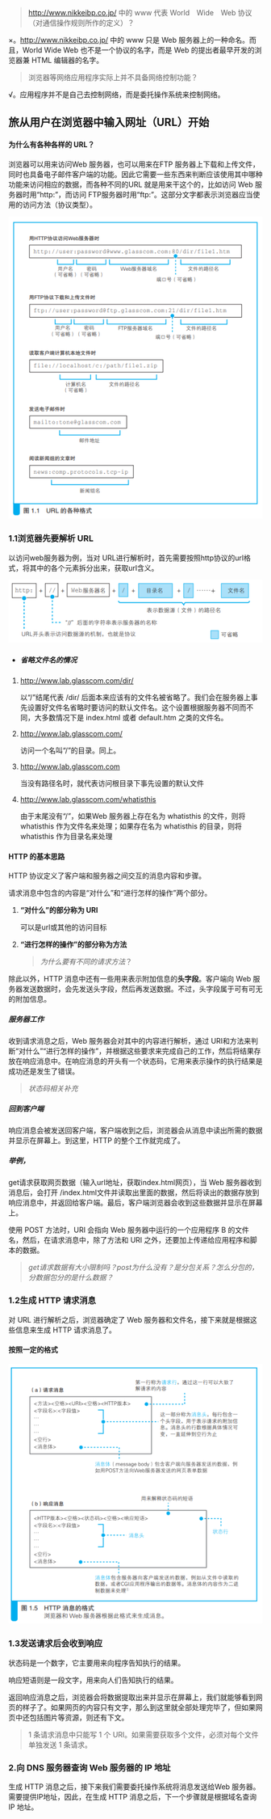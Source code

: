 >  http://www.nikkeibp.co.jp/ 中的 www 代表 World Wide Web 协议（对通信操作规则所作的定义）？

×。http://www.nikkeibp.co.jp/ 中的 www 只是 Web 服务器上的一种命名。而且，World Wide Web 也不是一个协议的名字，而是 Web 的提出者最早开发的浏览器兼 HTML 编辑器的名字。

>  浏览器等网络应用程序实际上并不具备网络控制功能？

√。应用程序并不是自己去控制网络，而是委托操作系统来控制网络。





## 旅从用户在浏览器中输入网址（URL）开始

#### 为什么有各种各样的 URL？

浏览器可以用来访问Web 服务器，也可以用来在FTP 服务器上下载和上传文件，同时也具备电子邮件客户端的功能。因此它需要一些东西来判断应该使用其中哪种功能来访问相应的数据，而各种不同的URL 就是用来干这个的，比如访问 Web 服务器时用“http:”，而访问 FTP服务器时用“ftp:”。这部分文字都表示浏览器应当使用的访问方法（协议类型）。

![1569461031186](../../_assets/image/1569461031186.png)

### 1.1浏览器先要解析 URL

以访问web服务器为例，当对 URL进行解析时，首先需要按照http协议的url格式，将其中的各个元素拆分出来，获取url含义。

![1569462634026](../../_assets/image/1569462634026.png)

- ##### 省略文件名的情况

1. http://www.lab.glasscom.com/dir/

   以“/”结尾代表 /dir/ 后面本来应该有的文件名被省略了。我们会在服务器上事先设置好文件名省略时要访问的默认文件名。这个设置根据服务器不同而不同，大多数情况下是 index.html 或者 default.htm 之类的文件名。

2. http://www.lab.glasscom.com/

   访问一个名叫“/”的目录。同上。

3. http://www.lab.glasscom.com

   当没有路径名时，就代表访问根目录下事先设置的默认文件

4. http://www.lab.glasscom.com/whatisthis

   由于末尾没有“/”，如果Web 服务器上存在名为 whatisthis 的文件，则将 whatisthis 作为文件名来处理；如果存在名为 whatisthis 的目录，则将 whatisthis 作为目录名来处理



#### HTTP 的基本思路

HTTP 协议定义了客户端和服务器之间交互的消息内容和步骤。

请求消息中包含的内容是“对什么”和“进行怎样的操作”两个部分。

1. **“对什么”的部分称为 URI**

   可以是url或其他的访问目标

2. **“进行怎样的操作”的部分称为方法**

   > *为什么要有不同的请求方法*？



除此以外，HTTP 消息中还有一些用来表示附加信息的**头字段**。客户端向 Web 服务器发送数据时，会先发送头字段，然后再发送数据。不过，头字段属于可有可无的附加信息。

##### 服务器工作

收到请求消息之后，Web 服务器会对其中的内容进行解析，通过 URI和方法来判断“对什么”“进行怎样的操作”，并根据这些要求来完成自己的工作，然后将结果存放在响应消息中。在响应消息的开头有一个状态码，它用来表示操作的执行结果是成功还是发生了错误。

> *状态码相关补充*

##### 回到客户端

响应消息会被发送回客户端，客户端收到之后，浏览器会从消息中读出所需的数据并显示在屏幕上。到这里，HTTP 的整个工作就完成了。



##### 举例，

get请求获取网页数据（输入url地址，获取index.html网页），当 Web 服务器收到消息后，会打开 /index.html文件并读取出里面的数据，然后将读出的数据存放到响应消息中，并返回给客户端。最后，客户端浏览器会收到这些数据并显示在屏幕上。

使用 POST 方法时，URI 会指向 Web 服务器中运行的一个应用程序 B 的文件名，然后，在请求消息中，除了方法和 URI 之外，还要加上传递给应用程序和脚本的数据。



> *get请求数据有大小限制吗？post为什么没有？是分包关系？怎么分包的，分数据包分的是什么数据？*



### 1.2生成 HTTP 请求消息

对 URL 进行解析之后，浏览器确定了 Web 服务器和文件名，接下来就是根据这些信息来生成 HTTP 请求消息了。

#### 按照一定的格式

![1569467335012](../../_assets/image/1569467335012.png)

### 1.3发送请求后会收到响应

状态码是一个数字，它主要用来向程序告知执行的结果。

响应短语则是一段文字，用来向人们告知执行的结果。

返回响应消息之后，浏览器会将数据提取出来并显示在屏幕上，我们就能够看到网页的样子了。如果网页的内容只有文字，那么到这里就全部处理完毕了，但如果网页中还包括图片等资源，则还有下文。

> 1 条请求消息中只能写 1 个 URI。如果需要获取多个文件，必须对每个文件单独发送 1 条请求。





### 2.向 DNS 服务器查询 Web 服务器的 IP 地址

生成 HTTP 消息之后，接下来我们需要委托操作系统将消息发送给Web 服务器。需要提供IP地址，因此，在生成 HTTP 消息之后，下一个步骤就是根据域名查询 IP 地址。























